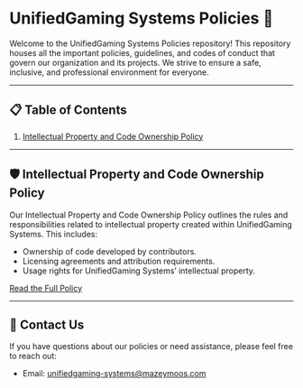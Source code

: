 # UnifiedGaming Systems Policies 📜

Welcome to the UnifiedGaming Systems Policies repository! This repository houses all the important policies, guidelines, and codes of conduct that govern our organization and its projects. We strive to ensure a safe, inclusive, and professional environment for everyone.

---

## 📋 Table of Contents

1. [Intellectual Property and Code Ownership Policy]([#intellectual-property-and-code-ownership-policy](https://github.com/UnifiedGaming-Systems/policies/blob/main/Intellectual%20Property%20and%20Code%20Ownership%20Policy/Intellectual%20Property%20and%20Code%20Ownership%20Policy.docx))

---

## 🛡️ Intellectual Property and Code Ownership Policy

Our Intellectual Property and Code Ownership Policy outlines the rules and responsibilities related to intellectual property created within UnifiedGaming Systems. This includes:

- Ownership of code developed by contributors.
- Licensing agreements and attribution requirements.
- Usage rights for UnifiedGaming Systems’ intellectual property.

[Read the Full Policy]([intellectual_property_policy.md](https://github.com/UnifiedGaming-Systems/policies/blob/main/Intellectual%20Property%20and%20Code%20Ownership%20Policy/Intellectual%20Property%20and%20Code%20Ownership%20Policy.docx))

---

## 📧 Contact Us

If you have questions about our policies or need assistance, please feel free to reach out:

- Email: [unifiedgaming-systems@mazeymoos.com](mailto:unifiedgaming-systems@mazeymoos.com)
